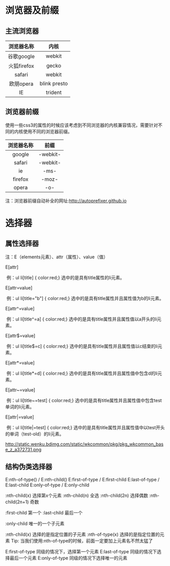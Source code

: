 # 浏览器及前缀

## 主流浏览器

| 浏览器名称  |     内核     |
| :---------: | :----------: |
| 谷歌google  |    webkit    |
| 火狐firefox |    gecko     |
|   safari    |    webkit    |
|  欧朋opera  | blink presto |
|     IE      |   trident    |

## 浏览器前缀

​	使用一些css3的属性的时候应该考虑到不同浏览器的内核兼容情况，需要针对不同的内核使用不同的浏览器前缀。

| 浏览器名称 |   前缀   |
| :--------: | :------: |
|   google   | -webkit- |
|   safari   | -webkit- |
|     ie     |   -ms-   |
|  firefox   |  -moz-   |
|   opera    |   -o-    |

注：浏览器前缀自动补全的网址:http://autoprefixer.github.io

# 选择器

## 属性选择器

注：E（elements元素）、attr（属性）、value（值）

E[attr]

​	例：ul li[title] { color:red;}	选中的是具有title属性的li元素。		

E[attr=value]

​	例：ul li[title="b"] { color:red;}	选中的是具有title属性并且属性值为b的li元素。

E[attr^=value]

​	例：ul li[title^=a] { color:red;}	选中的是具有title属性并且属性值以a开头的li元素。

E[attr$=value]

​	例：ul li[title$=c] { color:red;}	选中的是具有title属性并且属性值以c结束的li元素。

E[attr*=value]

​	例：ul li[title*=d] { color:red;}	选中的是具有title属性并且属性值中包含d的li元素。

E[attr~=value]

​	例：ul li[title~=test] { color:red;}	选中的是具有title属性并且属性值中包含test单词的li元素。

E[attr|=value]

​	例：ul li[title|=test] { color:red;}	选中的是具有title属性并且属性值中以test开头的单词（test-old）的li元素。

http://static.wenku.bdimg.com/static/wkcommon/pkg/pkg_wkcommon_base_z_a372731.png

## 结构伪类选择器

E:nth-of-type()   / E:nth-child()
E:first-of-type  / E:first-child
E:last-of-type  / E:last-child
E:only-of-type / E:only-child 

:nth-child(x) 选择第x个元素
:nth-child(n) 全选
:nth-child(2n) 选择偶数
:nth-child(2n+1) 奇数

:first-child 第一个
:last-child 最后一个

:only-child 唯一的一个子元素

:nth-child(x) 选择的是指定位置的子元素
:nth-of-type(x) 选择的是指定位置的元素
Tip:  当我们使用:nth-of-type的时候，前面一定要加上元素名不然太猛了

E:first-of-type 同级的情况下，选择第一个元素
E:last-of-type 同级的情况下选择最后一个元素
E:only-of-type 同级的情况下选择唯一的元素